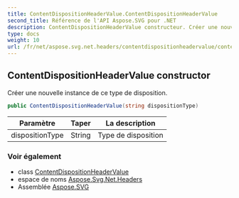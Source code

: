 ```yaml
---
title: ContentDispositionHeaderValue.ContentDispositionHeaderValue
second_title: Référence de l'API Aspose.SVG pour .NET
description: ContentDispositionHeaderValue constructeur. Créer une nouvelle instance de ce type de disposition.
type: docs
weight: 10
url: /fr/net/aspose.svg.net.headers/contentdispositionheadervalue/contentdispositionheadervalue/
---
```

## ContentDispositionHeaderValue constructor

Créer une nouvelle instance de ce type de disposition.

```csharp
public ContentDispositionHeaderValue(string dispositionType)
```

| Paramètre | Taper | La description |
| --- | --- | --- |
| dispositionType | String | Type de disposition |

### Voir également

* class [ContentDispositionHeaderValue](../)
* espace de noms [Aspose.Svg.Net.Headers](../../contentdispositionheadervalue/)
* Assemblée [Aspose.SVG](../../../)


